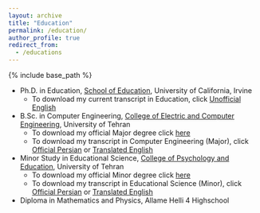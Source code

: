 ```yaml
---
layout: archive
title: "Education"
permalink: /education/
author_profile: true
redirect_from:
  - /educations
---
```


{% include base_path %}

* Ph.D. in Education, [School of Education](https://education.uci.edu/), University of California, Irvine
  * To download my current transcript in Education, click [Unofficial English](/files/PhD-Transcripts-Unofficial.pdf)
* B.Sc. in Computer Engineering, [College of Electric and Computer Engineering](https://ece.ut.ac.ir/en/ece), University of Tehran
  * To download my official Major degree click [here](/files/CE-Degree-Major.pdf)
  * To download my transcript in Computer Engineering (Major), click [Official Persian](/files/CE-Transcripts-OfficialPersian.pdf) or [Translated English](/files/CE-Transcript-English.pdf)
* Minor Study in Educational Science, [College of Psychology and Education](https://psyedu.ut.ac.ir/en), University of Tehran
  * To download my official Minor degree click [here](/files/Ed-Degree-Minor.pdf)
  * To download my transcript in Educational Science (Minor), click [Official Persian](/files/Ed-Transcripts-OfficialPersian.pdf) or [Translated English](/files/Ed-Transcript-English.pdf)
* Diploma in Mathematics and Physics, Allame Helli 4 Highschool

<!-- You can read more about my education in my CV. You can download my CV by clicking [here](/files/cv.pdf) -->